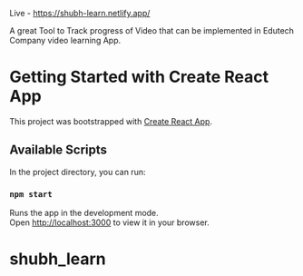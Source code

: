 
Live -  https://shubh-learn.netlify.app/

A great Tool to Track progress of Video that can be implemented in Edutech Company  video learning App.





# Getting Started with Create React App

This project was bootstrapped with [Create React App](https://github.com/facebook/create-react-app).

## Available Scripts

In the project directory, you can run:

### `npm start`

Runs the app in the development mode.\
Open [http://localhost:3000](http://localhost:3000) to view it in your browser.




# shubh_learn
